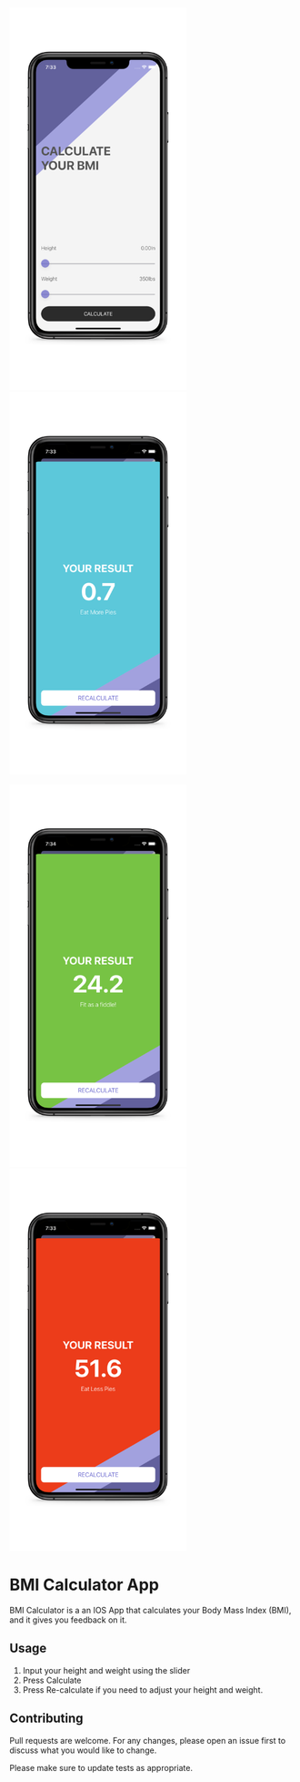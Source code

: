 <div><img src="./assets/1_.jpg" width="310.5" height="672"/><span style="width:310.5px;height:672px;"></span><img src="./assets/4_.jpg" width="310.5" height="672"/></div>

<img src="./assets/3_.jpg" width="310.5" height="672"><img src="./assets/2_.jpg" width="310.5" height="672">


# BMI Calculator App

BMI Calculator is a an IOS App that calculates your Body Mass Index (BMI), and it gives you feedback on it.


## Usage

1. Input your height and weight using the slider
1. Press Calculate
1. Press Re-calculate if you need to adjust your height and weight.


## Contributing
Pull requests are welcome. For any changes, please open an issue first to discuss what you would like to change.

Please make sure to update tests as appropriate.
